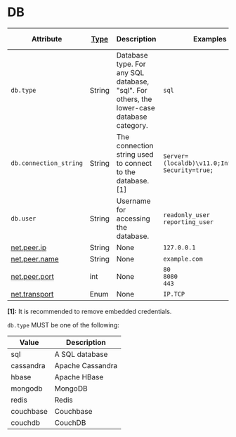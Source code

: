 # DB

<!-- semconv db(tag=connection-level,remove_constraints) -->
| Attribute  | [Type](https://github.com/open-telemetry/opentelemetry-specification/blob/main/specification/common/README.md#attribute) | Description  | Examples  | [Requirement Level](https://github.com/open-telemetry/opentelemetry-specification/blob/main/specification/common/attribute-requirement-level.md) |
|---|---|---|---|---|
| `db.type` | String | Database type. For any SQL database, "sql". For others, the lower-case database category. | `sql` | `Required` |
| `db.connection_string` | String | The connection string used to connect to the database. [1] | `Server=(localdb)\v11.0;Integrated Security=true;` | `Recommended` |
| `db.user` | String | Username for accessing the database. | `readonly_user`<br>`reporting_user` | `Recommended` |
| [net.peer.ip](general.md) | String | None | `127.0.0.1` | `Recommended` |
| [net.peer.name](general.md) | String | None | `example.com` | `Recommended` |
| [net.peer.port](general.md) | int | None | `80`<br>`8080`<br>`443` | `Recommended` |
| [net.transport](general.md) | Enum | None | `IP.TCP` | `Recommended` |

**[1]:** It is recommended to remove embedded credentials.

`db.type` MUST be one of the following:

| Value  | Description |
|---|---|
| sql | A SQL database |
| cassandra | Apache Cassandra |
| hbase | Apache HBase |
| mongodb | MongoDB |
| redis | Redis |
| couchbase | Couchbase |
| couchdb | CouchDB |

<!-- endsemconv -->
